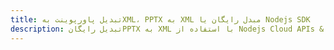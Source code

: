 ---title: تبدیل پاورپوینت بهXML، PPTX به XML مبدل رایگان یا Nodejs SDKdescription: تبدیل رایگانPPTX به XML با استفاده از Nodejs Cloud APIs & SDK. همچنین اسناد Microsoft PowerPoint را در Cloud ایجاد، ویرایش و رندر کنید.---